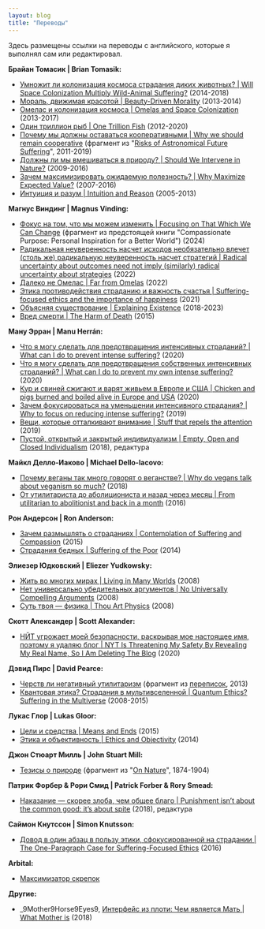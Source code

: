 ```yaml
---
layout: blog
title: "Переводы"
---
```

Здесь размещены ссылки на переводы с английского, которые я выполнял сам или редактировал.

**Брайан Томасик \| Brian Tomasik:**
* [Умножит ли колонизация космоса страдания диких животных? \| Will Space Colonization Multiply Wild-Animal Suffering?](https://reducingsuffering.github.io/brian-tomasik-will-space-colonization-multiply-wild-animal-suffering.html) (2014-2018)
* [Мораль, движимая красотой \| Beauty-Driven Morality](https://reducingsuffering.github.io/brian-tomasik-beauty-driven-morality.html) (2013-2014)
* [Омелас и колонизация космоса \| Omelas and Space Colonization](https://reducingsuffering.github.io/brian-tomasik-omelas-and-space-colonization.html) (2013-2017)
* [Один триллион рыб \| One Trillion Fish](https://reducingsuffering.github.io/brian-tomasik-one-trillion-fish.html) (2012-2020)
* [Почему мы должны оставаться кооперативными \| Why we should remain cooperative](https://reducingsuffering.github.io/brian-tomasik-1.html) (фрагмент из "[Risks of Astronomical Future Suffering](https://longtermrisk.org/risks-of-astronomical-future-suffering)", 2011-2019)
* [Должны ли мы вмешиваться в природу? \| Should We Intervene in Nature?](https://reducingsuffering.github.io/brian-tomasik-should-we-intervene-in-nature.html) (2009-2016)
* [Зачем максимизировать ожидаемую полезность? \| Why Maximize Expected Value?](https://reducingsuffering.github.io/brian-tomasik-why-maximize-expected-value.html) (2007-2016)
* [Интуиция и разум \| Intuition and Reason](https://reducingsuffering.github.io/brian-tomasik-intuition-and-reason.html) (2005-2013)

**Магнус Виндинг \| Magnus Vinding:**
* [Фокус на том, что мы можем изменить \| Focusing on That Which We Can Change](https://reducingsuffering.github.io/magnus-vinding-1.html) (фрагмент из предстоящей книги "Compassionate Purpose: Personal Inspiration for a Better World") (2024)
* [Радикальная неуверенность насчет исходов необязательно влечет (столь же) радикальную неуверенность насчет стратегий \| Radical uncertainty about outcomes need not imply (similarly) radical uncertainty about strategies](https://reducingsuffering.github.io/magnus-vinding-strategic-uncertainty.html) (2022)
* [Далеко не Омелас \| Far from Omelas](https://reducingsuffering.github.io/magnus-vinding-far-from-omelas.html) (2022)
* [Этика противодействия страданию и важность счастья \| Suffering-focused ethics and the importance of happiness](https://reducingsuffering.github.io/magnus-vinding-suffering-focused-ethics-and-the-importance-of-happiness.html) (2021)
* [Объясняя существование \| Explaining Existence](https://reducingsuffering.github.io/magnus-vinding-explaining-existence.html) (2018-2023)
* [Вред смерти \| The Harm of Death](https://reducingsuffering.github.io/magnus-vinding-the-harm-of-death.html) (2015)

**Ману Эрран \| Manu Herrán:**
* [Что я могу сделать для предотвращения интенсивных страданий? \| What can I do to prevent intense suffering?](https://reducingsuffering.github.io/manu-herran-what-can-i-do-to-prevent-intense-suffering.html) (2020)
* [Что я могу сделать для предотвращения собственных интенсивных страданий? \| What can I do to prevent my own intense suffering?](https://reducingsuffering.github.io/manu-herran-what-can-i-do-to-prevent-my-own-intense-suffering.html) (2020)
* [Кур и свиней сжигают и варят живьем в Европе и США \| Chicken and pigs burned and boiled alive in Europe and USA](https://reducingsuffering.github.io/manu-herran-chicken-and-pigs-burned-and-boiled-alive-in-europe-and-usa.html) (2020)
* [Зачем фокусироваться на уменьшении интенсивного страдания? \| Why to focus on reducing intense suffering?](https://reducingsuffering.github.io/manu-herran-why-to-focus-on-reducing-intense-suffering.html) (2019)
* [Вещи, которые отталкивают внимание \| Stuff that repels the attention](https://reducingsuffering.github.io/manu-herran-stuff-that-repels-the-attention.html) (2019)
* [Пустой, открытый и закрытый индивидуализм \| Empty, Open and Closed Individualism](https://reducingsuffering.github.io/manu-herran-empty-open-and-closed-individualism.html) (2018), редактура

**Майкл Делло-Иаково \| Michael Dello-Iacovo:**
* [Почему веганы так много говорят о веганстве? \| Why do vegans talk about veganism so much?](https://reducingsuffering.github.io/michael-dello-iacovo-why-do-vegans-talk-about-veganism-so-much.html) (2018)
* [От утилитариста до аболициониста и назад через месяц \| From utilitarian to abolitionist and back in a month](https://reducingsuffering.github.io/michael-dello-iacovo-from-utilitarian-to-abolitionist-and-back-in-a-month.html) (2016)

**Рон Андерсон \| Ron Anderson:**
* [Зачем размышлять о страданиях \| Contemplation of Suffering and Compassion](https://reducingsuffering.github.io/ron-anderson-contemplation-of-suffering-and-compassion.html) (2015)
* [Страдания бедных \| Suffering of the Poor](https://reducingsuffering.github.io/ron-anderson-suffering-of-the-poor.html) (2014)

**Элиезер Юдковский \| Eliezer Yudkowsky:**
* [Жить во многих мирах \| Living in Many Worlds](https://reducingsuffering.github.io/eliezer-yudkowsky-living-in-many-worlds.html) (2008)
* [Нет универсально убедительных аргументов \| No Universally Compelling Arguments](https://reducingsuffering.github.io/eliezer-yudkowsky-no-universally-compelling-arguments.html) (2008)
* [Суть твоя — физика \| Thou Art Physics](https://reducingsuffering.github.io/eliezer-yudkowsky-thou-art-physics.html) (2008)
  
**Скотт Александер \| Scott Alexander:**
* [НЙТ угрожает моей безопасности, раскрывая мое настоящее имя, поэтому я удаляю блог \| NYT Is Threatening My Safety By Revealing My Real Name, So I Am Deleting The Blog](https://vk.com/@kirdan-slate-star-codex-2020-06-22) (2020)

**Дэвид Пирс \| David Pearce:**
* [Черств ли негативный утилитаризм](https://reducingsuffering.github.io/david-pearce-2.html) (фрагмент из [переписок](https://www.hedweb.com/social-media/pre2014.html), 2013)
* [Квантовая этика? Страдания в мультивселенной \| Quantum Ethics? Suffering in the Multiverse](https://reducingsuffering.github.io/david-pearce-quantum-ethics-suffering-in-the-multiverse.html) (2008-2015)

**Лукас Глор \| Lukas Gloor:**
* [Цели и средства \| Means and Ends](https://reducingsuffering.github.io/lukas-gloor-means-and-ends.html) (2015)
* [Этика и объективность \| Ethics and Objectivity](https://reducingsuffering.github.io/lukas-gloor-ethics-and-objectivity.html) (2014)

**Джон Стюарт Милль \| John Stuart Mill:**
* [Тезисы о природе](https://reducingsuffering.github.io/john-stuart-mill-1.html) (фрагмент из "[On Nature](https://www.lancaster.ac.uk/users/philosophy/texts/mill_on.htm)", 1874-1904)

**Патрик Форбер & Рори Смид \| Patrick Forber & Rory Smead:**
* [Наказание — скорее злоба, чем общее благо \| Punishment isn’t about the common good: it’s about spite](https://reducingsuffering.github.io/patrick-forber-punishment-isnt-about-the-common-good-its-about-spite.html) (2018), редактура

**Саймон Кнутссон \| Simon Knutsson:**
* [Довод в один абзац в пользу этики, сфокусированной на страдании \| The One-Paragraph Case for Suffering-Focused Ethics](https://reducingsuffering.github.io/simon-knutsson-the-one-paragraph-case-for-suffering-focused-ethics.html) (2016)

**Arbital:**
* [Максимизатор скрепок](translations/arbital/paperclip-maximizer.html)

**Другие:**
* _9Mother9Horse9Eyes9, [Интерфейс из плоти: Чем является Мать \| What Mother is](https://vk.com/@-188637166-flesh-interface-what-mother-is) (2018)
